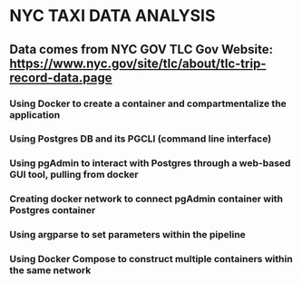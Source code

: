# NYC TAXI DATA ANALYSIS

## Data comes from NYC GOV TLC Gov Website: https://www.nyc.gov/site/tlc/about/tlc-trip-record-data.page

### Using Docker to create a container and compartmentalize the application
### Using Postgres DB and its PGCLI (command line interface)
### Using pgAdmin to interact with Postgres through a web-based GUI tool, pulling from docker
### Creating docker network to connect pgAdmin container with Postgres container
### Using argparse to set parameters within the pipeline
### Using Docker Compose to construct multiple containers within the same network